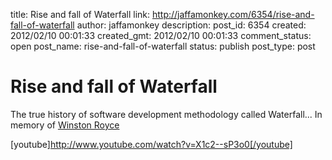 title: Rise and fall of Waterfall
link: http://jaffamonkey.com/6354/rise-and-fall-of-waterfall
author: jaffamonkey
description: 
post_id: 6354
created: 2012/02/10 00:01:33
created_gmt: 2012/02/10 00:01:33
comment_status: open
post_name: rise-and-fall-of-waterfall
status: publish
post_type: post

# Rise and fall of Waterfall

The true history of software development methodology called Waterfall... In memory of [Winston Royce](http://www.cs.umd.edu/class/spring2003/cmsc838p/Process/waterfall.pdf)

[youtube]http://www.youtube.com/watch?v=X1c2--sP3o0[/youtube]